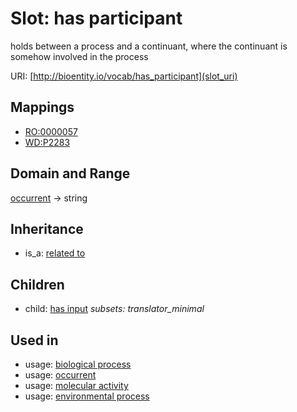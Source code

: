 # Slot: has participant


holds between a process and a continuant, where the continuant is somehow involved in the process

URI: [http://bioentity.io/vocab/has_participant](slot_uri)
## Mappings

 * [RO:0000057](http://purl.obolibrary.org/obo/RO_0000057)
 * [WD:P2283](http://purl.obolibrary.org/obo/WD_P2283)
## Domain and Range

[occurrent](Occurrent.md) -> string
## Inheritance

 *  is_a: [related to](related_to.md)
## Children

 *  child: [has input](has_input.md) *subsets: translator_minimal*
## Used in

 *  usage: [biological process](BiologicalProcess.md)
 *  usage: [occurrent](Occurrent.md)
 *  usage: [molecular activity](MolecularActivity.md)
 *  usage: [environmental process](EnvironmentalProcess.md)
